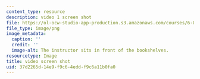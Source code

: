 ```yaml
---
content_type: resource
description: video 1 screen shot
file: https://ol-ocw-studio-app-production.s3.amazonaws.com/courses/6-890-algorithmic-lower-bounds-fun-with-hardness-proofs-fall-2014/37d2265d14e9f9c64eddf9c6a11b0fa0_video1.png
file_type: image/png
image_metadata:
  caption: ''
  credit: ''
  image-alt: The instructor sits in front of the bookshelves.
resourcetype: Image
title: video screen shot
uid: 37d2265d-14e9-f9c6-4edd-f9c6a11b0fa0
---
```

